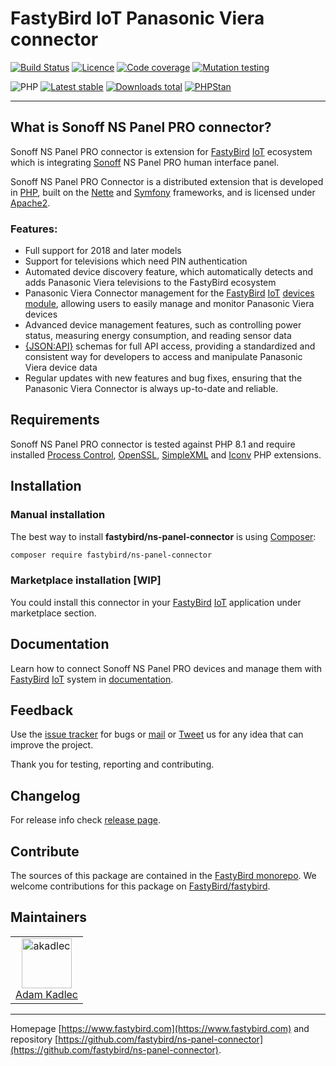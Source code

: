 # FastyBird IoT Panasonic Viera connector

[![Build Status](https://badgen.net/github/checks/FastyBird/ns-panel-connector/main?cache=300&style=flast-square)](https://github.com/FastyBird/ns-panel-connector/actions)
[![Licence](https://badgen.net/github/license/FastyBird/ns-panel-connector?cache=300&style=flast-square)](https://github.com/FastyBird/ns-panel-connector/blob/main/LICENSE.md)
[![Code coverage](https://badgen.net/coveralls/c/github/FastyBird/ns-panel-connector?cache=300&style=flast-square)](https://coveralls.io/r/FastyBird/ns-panel-connector)
[![Mutation testing](https://img.shields.io/endpoint?style=flat-square&url=https%3A%2F%2Fbadge-api.stryker-mutator.io%2Fgithub.com%2FFastyBird%2Fns-panel-connector%2Fmain)](https://dashboard.stryker-mutator.io/reports/github.com/FastyBird/ns-panel-connector/main)

![PHP](https://badgen.net/packagist/php/FastyBird/ns-panel-connector?cache=300&style=flast-square)
[![Latest stable](https://badgen.net/packagist/v/FastyBird/ns-panel-connector/latest?cache=300&style=flast-square)](https://packagist.org/packages/FastyBird/ns-panel-connector)
[![Downloads total](https://badgen.net/packagist/dt/FastyBird/ns-panel-connector?cache=300&style=flast-square)](https://packagist.org/packages/FastyBird/ns-panel-connector)
[![PHPStan](https://img.shields.io/badge/PHPStan-enabled-brightgreen.svg?style=flat-square)](https://github.com/phpstan/phpstan)

***

## What is Sonoff NS Panel PRO connector?

Sonoff NS Panel PRO connector is extension for [FastyBird](https://www.fastybird.com) [IoT](https://en.wikipedia.org/wiki/Internet_of_things) ecosystem
which is integrating [Sonoff](https://sonoff.tech) NS Panel PRO human interface panel.

Sonoff NS Panel PRO Connector is a distributed extension that is developed in [PHP](https://www.php.net), built on the [Nette](https://nette.org) and [Symfony](https://symfony.com) frameworks,
and is licensed under [Apache2](http://www.apache.org/licenses/LICENSE-2.0).

### Features:

- Full support for 2018 and later models
- Support for televisions which need PIN authentication
- Automated device discovery feature, which automatically detects and adds Panasonic Viera televisions to the FastyBird ecosystem
- Panasonic Viera Connector management for the [FastyBird](https://www.fastybird.com) [IoT](https://en.wikipedia.org/wiki/Internet_of_things) [devices module](https://github.com/FastyBird/devices-module), allowing users to easily manage and monitor Panasonic Viera devices
- Advanced device management features, such as controlling power status, measuring energy consumption, and reading sensor data
- [{JSON:API}](https://jsonapi.org/) schemas for full API access, providing a standardized and consistent way for developers to access and manipulate Panasonic Viera device data
- Regular updates with new features and bug fixes, ensuring that the Panasonic Viera Connector is always up-to-date and reliable.


## Requirements

Sonoff NS Panel PRO connector is tested against PHP 8.1 and require installed [Process Control](https://www.php.net/manual/en/book.pcntl.php),
[OpenSSL](https://www.php.net/manual/en/book.openssl.php), [SimpleXML](https://www.php.net/manual/en/book.simplexml.php) and [Iconv](https://www.php.net/manual/en/book.iconv.php)
PHP extensions.

## Installation

### Manual installation

The best way to install **fastybird/ns-panel-connector** is using [Composer](http://getcomposer.org/):

```sh
composer require fastybird/ns-panel-connector
```

### Marketplace installation [WIP]

You could install this connector in your [FastyBird](https://www.fastybird.com) [IoT](https://en.wikipedia.org/wiki/Internet_of_things)
application under marketplace section.

## Documentation

Learn how to connect Sonoff NS Panel PRO devices and manage them with [FastyBird](https://www.fastybird.com) [IoT](https://en.wikipedia.org/wiki/Internet_of_things) system
in [documentation](https://github.com/FastyBird/ns-panel-connector/wiki).

## Feedback

Use the [issue tracker](https://github.com/FastyBird/fastybird/issues) for bugs
or [mail](mailto:code@fastybird.com) or [Tweet](https://twitter.com/fastybird) us for any idea that can improve the
project.

Thank you for testing, reporting and contributing.

## Changelog

For release info check [release page](https://github.com/FastyBird/fastybird/releases).

## Contribute

The sources of this package are contained in the [FastyBird monorepo](https://github.com/FastyBird/fastybird). We welcome contributions for this package on [FastyBird/fastybird](https://github.com/FastyBird/).

## Maintainers

<table>
	<tbody>
		<tr>
			<td align="center">
				<a href="https://github.com/akadlec">
					<img alt="akadlec" width="80" height="80" src="https://avatars3.githubusercontent.com/u/1866672?s=460&amp;v=4" />
				</a>
				<br>
				<a href="https://github.com/akadlec">Adam Kadlec</a>
			</td>
		</tr>
	</tbody>
</table>

***
Homepage [https://www.fastybird.com](https://www.fastybird.com) and
repository [https://github.com/fastybird/ns-panel-connector](https://github.com/fastybird/ns-panel-connector).
